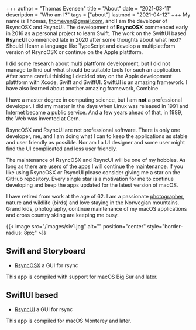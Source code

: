 +++
author = "Thomas Evensen"
title = "About"
date = "2021-03-11"
description = "Who am I?"
tags = ["about"]
lastmod = "2021-04-12"
+++
My name is Thomas, <thomeven@gmail.com>, and I am the developer of RsyncOSX and RsyncUI. The development of **RsyncOSX** commenced early in 2016 as a personal project to learn Swift. The work on the SwiftUI based **RsyncUI** commenced late in 2020 after some thoughts about what next? Should I learn a language like TypeScript and develop a multiplattform version of RsyncOSX or continue on the Apple plattform.

I did some research about multi plattform development, but I did not manage to find out what should be suitable tools for such an application. After some careful thinking I decided stay on the Apple development plattform with Xcode, Swift and SwiftUI. SwiftUI is an amazing framework. I have also learned about another amazing framework, Combine.

I have a master degree in computing science, but I am **not** a professional developer. I did my master in the days when Linux was released in 1991 and Internet became a public service. And a few years ahead of that, in 1989, the Web was invented at Cern.   

RsyncOSX and RsyncUI are not professional software. There is only one developer, me, and I am doing what I can to keep the applications as stable and user friendly as possible. Nor am I a UI designer and some user might find the UI complicated and less user friendly.

The maintenance of RsyncOSX and RsyncUI will be one of my hobbies. As long as there are users of the apps I will continue the maintenance.  If you like using RsyncOSX or RsyncUI please consider giving me a star on the GitHub repository. Every single star is a motivation for me to continue developing and keep the apps updated for the latest version of macOS.

I have retired from work at the age of 62. I am a passionate [photographer](https://www.flickr.com/photos/thomasev/), nature and wildlife (birds) and love staying in the Norwegian mountains. Grand kids, photography, continue maintenance of my macOS applications and cross country skiing are keeping me busy.

{{< image src="/images/siv1.jpg" alt="" position="center" style="border-radius: 8px;" >}}

## Swift and Storyboard

- [RsyncOSX](https://github.com/rsyncOSX/RsyncOSX) a GUI for rsync

This app is compiled with support for macOS Big Sur and later.

## SwiftUI based

- [RsyncUI](https://github.com/rsyncOSX/RsyncUI) a GUI for rsync

This app is compiled for macOS Monterey and later.

